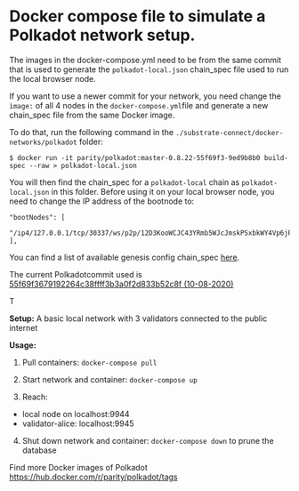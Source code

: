 # Docker compose file to simulate a Polkadot network setup.

The images in the docker-compose.yml need to be from the same commit that is used to generate the `polkadot-local.json` chain_spec file used to run the local browser node.

If you want to use a newer commit for your network, you need change the `ìmage:` of all 4 nodes in the `docker-compose.yml`file and generate a new chain_spec file from the same Docker image.

To do that, run the following command in the `./substrate-connect/docker-networks/polkadot` folder:

```
$ docker run -it parity/polkadot:master-0.8.22-55f69f3-9ed9b8b0 build-spec --raw > polkadot-local.json
```

You will then find the chain_spec for a `polkadot-local` chain as `polkadot-local.json` in this folder. Before using it on your local browser node, you need to change the IP address of the bootnode to:

```
"bootNodes": [
    "/ip4/127.0.0.1/tcp/30337/ws/p2p/12D3KooWCJC43YRmb5WJcJmskPSxbkWY4Vp6jPKdFeggnXPxgBCw"
],
```

You can find a list of available genesis config chain_spec [here](https://github.com/paritytech/polkadot/blob/55f69f3679192264c38ffff3b3a0f2d833b52c8f/cli/src/command.rs#L55).

The current Polkadotcommit used is [55f69f3679192264c38ffff3b3a0f2d833b52c8f (10-08-2020)](https://github.com/paritytech/polkadot/commit/55f69f3679192264c38ffff3b3a0f2d833b52c8f)


T

**Setup:**
A basic local network with 3 validators connected to the public internet

**Usage:**

1. Pull containers: `docker-compose pull`

2. Start network and container: `docker-compose up`

3. Reach:
  - local node on localhost:9944
  - validator-alice: localhost:9945

4. Shut down network and container: `docker-compose down` to prune the database


Find more Docker images of Polkadot https://hub.docker.com/r/parity/polkadot/tags